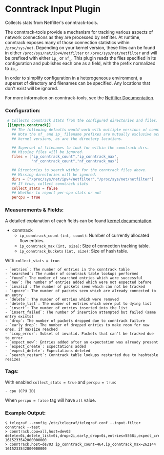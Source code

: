 # Conntrack Input Plugin

Collects stats from Netfilter's conntrack-tools.

The conntrack-tools provide a mechanism for tracking various aspects of
network connections as they are processed by netfilter. At runtime,
conntrack exposes many of those connection statistics within `/proc/sys/net`.
Depending on your kernel version, these files can be found in either
`/proc/sys/net/ipv4/netfilter` or `/proc/sys/net/netfilter` and will be
prefixed with either `ip_` or `nf_`.  This plugin reads the files specified
in its configuration and publishes each one as a field, with the prefix
normalized to `ip_`.

In order to simplify configuration in a heterogeneous environment, a superset
of directory and filenames can be specified.  Any locations that don't exist
will be ignored.

For more information on conntrack-tools, see the
[Netfilter Documentation](http://conntrack-tools.netfilter.org/).


### Configuration:

```toml
 # Collects conntrack stats from the configured directories and files.
 [[inputs.conntrack]]
   ## The following defaults would work with multiple versions of conntrack.
   ## Note the nf_ and ip_ filename prefixes are mutually exclusive across
   ## kernel versions, as are the directory locations.

   ## Superset of filenames to look for within the conntrack dirs.
   ## Missing files will be ignored.
   files = ["ip_conntrack_count","ip_conntrack_max",
            "nf_conntrack_count","nf_conntrack_max"]

   ## Directories to search within for the conntrack files above.
   ## Missing directories will be ignored.
   dirs = ["/proc/sys/net/ipv4/netfilter","/proc/sys/net/netfilter"]
   ## If true, collect conntrack stats
   collect_stats = false
   ## Whether to report per-cpu stats or not
   percpu = true
```

### Measurements & Fields:

A detailed explanation of each fields can be found [kernel documentation](https://www.kernel.org/doc/Documentation/networking/nf_conntrack-sysctl.txt).

- conntrack
    - `ip_conntrack_count` `(int, count)`: Number of currently allocated flow entries.
    - `ip_conntrack_max` `(int, size)`: Size of connection tracking table.
    - `ip_conntrack_buckets`  `(int, size)`: Size of hash table.

With `collect_stats = true`:

    - `entries`: The number of entries in the conntrack table
    - `searched`: The number of conntrack table lookups performed
    - `found`: The number of searched entries which were successful
    - `new`: The number of entries added which were not expected before
    - `invalid`: The number of packets seen which can not be tracked
    - `ignore`: The number of packets seen which are already connected to an entry
    - `delete`: The number of entries which were removed
    - `delete_list`: The number of entries which were put to dying list
    - `insert`: The number of entries inserted into the list
    - `insert_failed`: The number of insertion attempted but failed (same entry exists)
    - `drop`: The number of packets dropped due to conntrack failure
    - `early_drop`: The number of dropped entries to make room for new ones, if maxsize reached
    - `icmp_error`: Subset of invalid. Packets that can't be tracked due to error
    - `expect_new`: Entries added after an expectation was already present
    - `expect_create`: Expectations added
    - `expect_delete`: Expectations deleted
    - `search_restart`: Conntrack table lookups restarted due to hashtable resizes

### Tags:

With enabled `collect_stats = true` and `percpu = true`:

    - cpu (CPU ID)

When `percpu = false` tag will have `all` value.

### Example Output:

```
$ telegraf --config /etc/telegraf/telegraf.conf --input-filter conntrack --test
> conntrack,cpu=all,host=dev03 delete=0i,delete_list=0i,drop=2i,early_drop=0i,entries=5568i,expect_create=0i,expect_delete=0i,expect_new=0i,found=7i,icmp_error=1962i,ignore=2586413402i,insert=0i,insert_failed=2i,invalid=46853i,new=0i,search_restart=453336i,searched=0i 1615233542000000000
> conntrack,host=dev03 ip_conntrack_count=464,ip_conntrack_max=262144 1615233542000000000
```
